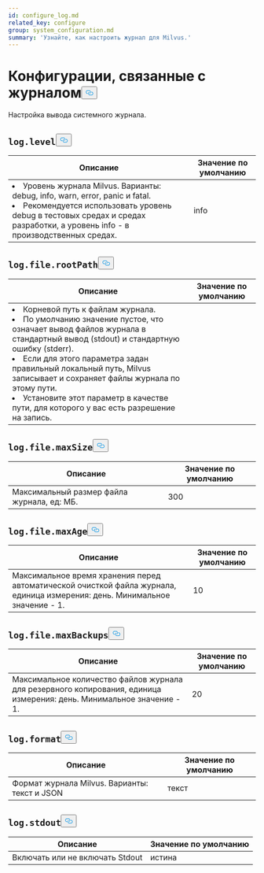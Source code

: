 ```yaml
---
id: configure_log.md
related_key: configure
group: system_configuration.md
summary: 'Узнайте, как настроить журнал для Milvus.'
---
```

<h1 id="log-related-Configurations" class="common-anchor-header">Конфигурации, связанные с журналом<button data-href="#log-related-Configurations" class="anchor-icon" translate="no">
      <svg translate="no"
        aria-hidden="true"
        focusable="false"
        height="20"
        version="1.1"
        viewBox="0 0 16 16"
        width="16"
      >
        <path
          fill="#0092E4"
          fill-rule="evenodd"
          d="M4 9h1v1H4c-1.5 0-3-1.69-3-3.5S2.55 3 4 3h4c1.45 0 3 1.69 3 3.5 0 1.41-.91 2.72-2 3.25V8.59c.58-.45 1-1.27 1-2.09C10 5.22 8.98 4 8 4H4c-.98 0-2 1.22-2 2.5S3 9 4 9zm9-3h-1v1h1c1 0 2 1.22 2 2.5S13.98 12 13 12H9c-.98 0-2-1.22-2-2.5 0-.83.42-1.64 1-2.09V6.25c-1.09.53-2 1.84-2 3.25C6 11.31 7.55 13 9 13h4c1.45 0 3-1.69 3-3.5S14.5 6 13 6z"
        ></path>
      </svg>
    </button></h1><p>Настройка вывода системного журнала.</p>
<h2 id="loglevel" class="common-anchor-header"><code translate="no">log.level</code><button data-href="#loglevel" class="anchor-icon" translate="no">
      <svg translate="no"
        aria-hidden="true"
        focusable="false"
        height="20"
        version="1.1"
        viewBox="0 0 16 16"
        width="16"
      >
        <path
          fill="#0092E4"
          fill-rule="evenodd"
          d="M4 9h1v1H4c-1.5 0-3-1.69-3-3.5S2.55 3 4 3h4c1.45 0 3 1.69 3 3.5 0 1.41-.91 2.72-2 3.25V8.59c.58-.45 1-1.27 1-2.09C10 5.22 8.98 4 8 4H4c-.98 0-2 1.22-2 2.5S3 9 4 9zm9-3h-1v1h1c1 0 2 1.22 2 2.5S13.98 12 13 12H9c-.98 0-2-1.22-2-2.5 0-.83.42-1.64 1-2.09V6.25c-1.09.53-2 1.84-2 3.25C6 11.31 7.55 13 9 13h4c1.45 0 3-1.69 3-3.5S14.5 6 13 6z"
        ></path>
      </svg>
    </button></h2><table id="log.level">
  <thead>
    <tr>
      <th class="width80">Описание</th>
      <th class="width20">Значение по умолчанию</th> 
    </tr>
  </thead>
  <tbody>
    <tr>
      <td>
        <li>Уровень журнала Milvus. Варианты: debug, info, warn, error, panic и fatal. </li>      
        <li>Рекомендуется использовать уровень debug в тестовых средах и средах разработки, а уровень info - в производственных средах.</li>      </td>
      <td>info</td>
    </tr>
  </tbody>
</table>
<h2 id="logfilerootPath" class="common-anchor-header"><code translate="no">log.file.rootPath</code><button data-href="#logfilerootPath" class="anchor-icon" translate="no">
      <svg translate="no"
        aria-hidden="true"
        focusable="false"
        height="20"
        version="1.1"
        viewBox="0 0 16 16"
        width="16"
      >
        <path
          fill="#0092E4"
          fill-rule="evenodd"
          d="M4 9h1v1H4c-1.5 0-3-1.69-3-3.5S2.55 3 4 3h4c1.45 0 3 1.69 3 3.5 0 1.41-.91 2.72-2 3.25V8.59c.58-.45 1-1.27 1-2.09C10 5.22 8.98 4 8 4H4c-.98 0-2 1.22-2 2.5S3 9 4 9zm9-3h-1v1h1c1 0 2 1.22 2 2.5S13.98 12 13 12H9c-.98 0-2-1.22-2-2.5 0-.83.42-1.64 1-2.09V6.25c-1.09.53-2 1.84-2 3.25C6 11.31 7.55 13 9 13h4c1.45 0 3-1.69 3-3.5S14.5 6 13 6z"
        ></path>
      </svg>
    </button></h2><table id="log.file.rootPath">
  <thead>
    <tr>
      <th class="width80">Описание</th>
      <th class="width20">Значение по умолчанию</th> 
    </tr>
  </thead>
  <tbody>
    <tr>
      <td>
        <li>Корневой путь к файлам журнала.</li>      
        <li>По умолчанию значение пустое, что означает вывод файлов журнала в стандартный вывод (stdout) и стандартную ошибку (stderr).</li>      
        <li>Если для этого параметра задан правильный локальный путь, Milvus записывает и сохраняет файлы журнала по этому пути.</li>      
        <li>Установите этот параметр в качестве пути, для которого у вас есть разрешение на запись.</li>      </td>
      <td></td>
    </tr>
  </tbody>
</table>
<h2 id="logfilemaxSize" class="common-anchor-header"><code translate="no">log.file.maxSize</code><button data-href="#logfilemaxSize" class="anchor-icon" translate="no">
      <svg translate="no"
        aria-hidden="true"
        focusable="false"
        height="20"
        version="1.1"
        viewBox="0 0 16 16"
        width="16"
      >
        <path
          fill="#0092E4"
          fill-rule="evenodd"
          d="M4 9h1v1H4c-1.5 0-3-1.69-3-3.5S2.55 3 4 3h4c1.45 0 3 1.69 3 3.5 0 1.41-.91 2.72-2 3.25V8.59c.58-.45 1-1.27 1-2.09C10 5.22 8.98 4 8 4H4c-.98 0-2 1.22-2 2.5S3 9 4 9zm9-3h-1v1h1c1 0 2 1.22 2 2.5S13.98 12 13 12H9c-.98 0-2-1.22-2-2.5 0-.83.42-1.64 1-2.09V6.25c-1.09.53-2 1.84-2 3.25C6 11.31 7.55 13 9 13h4c1.45 0 3-1.69 3-3.5S14.5 6 13 6z"
        ></path>
      </svg>
    </button></h2><table id="log.file.maxSize">
  <thead>
    <tr>
      <th class="width80">Описание</th>
      <th class="width20">Значение по умолчанию</th> 
    </tr>
  </thead>
  <tbody>
    <tr>
      <td>        Максимальный размер файла журнала, ед: МБ.      </td>
      <td>300</td>
    </tr>
  </tbody>
</table>
<h2 id="logfilemaxAge" class="common-anchor-header"><code translate="no">log.file.maxAge</code><button data-href="#logfilemaxAge" class="anchor-icon" translate="no">
      <svg translate="no"
        aria-hidden="true"
        focusable="false"
        height="20"
        version="1.1"
        viewBox="0 0 16 16"
        width="16"
      >
        <path
          fill="#0092E4"
          fill-rule="evenodd"
          d="M4 9h1v1H4c-1.5 0-3-1.69-3-3.5S2.55 3 4 3h4c1.45 0 3 1.69 3 3.5 0 1.41-.91 2.72-2 3.25V8.59c.58-.45 1-1.27 1-2.09C10 5.22 8.98 4 8 4H4c-.98 0-2 1.22-2 2.5S3 9 4 9zm9-3h-1v1h1c1 0 2 1.22 2 2.5S13.98 12 13 12H9c-.98 0-2-1.22-2-2.5 0-.83.42-1.64 1-2.09V6.25c-1.09.53-2 1.84-2 3.25C6 11.31 7.55 13 9 13h4c1.45 0 3-1.69 3-3.5S14.5 6 13 6z"
        ></path>
      </svg>
    </button></h2><table id="log.file.maxAge">
  <thead>
    <tr>
      <th class="width80">Описание</th>
      <th class="width20">Значение по умолчанию</th> 
    </tr>
  </thead>
  <tbody>
    <tr>
      <td>        Максимальное время хранения перед автоматической очисткой файла журнала, единица измерения: день. Минимальное значение - 1.  </td>
      <td>10</td>
    </tr>
  </tbody>
</table>
<h2 id="logfilemaxBackups" class="common-anchor-header"><code translate="no">log.file.maxBackups</code><button data-href="#logfilemaxBackups" class="anchor-icon" translate="no">
      <svg translate="no"
        aria-hidden="true"
        focusable="false"
        height="20"
        version="1.1"
        viewBox="0 0 16 16"
        width="16"
      >
        <path
          fill="#0092E4"
          fill-rule="evenodd"
          d="M4 9h1v1H4c-1.5 0-3-1.69-3-3.5S2.55 3 4 3h4c1.45 0 3 1.69 3 3.5 0 1.41-.91 2.72-2 3.25V8.59c.58-.45 1-1.27 1-2.09C10 5.22 8.98 4 8 4H4c-.98 0-2 1.22-2 2.5S3 9 4 9zm9-3h-1v1h1c1 0 2 1.22 2 2.5S13.98 12 13 12H9c-.98 0-2-1.22-2-2.5 0-.83.42-1.64 1-2.09V6.25c-1.09.53-2 1.84-2 3.25C6 11.31 7.55 13 9 13h4c1.45 0 3-1.69 3-3.5S14.5 6 13 6z"
        ></path>
      </svg>
    </button></h2><table id="log.file.maxBackups">
  <thead>
    <tr>
      <th class="width80">Описание</th>
      <th class="width20">Значение по умолчанию</th> 
    </tr>
  </thead>
  <tbody>
    <tr>
      <td>        Максимальное количество файлов журнала для резервного копирования, единица измерения: день. Минимальное значение - 1.  </td>
      <td>20</td>
    </tr>
  </tbody>
</table>
<h2 id="logformat" class="common-anchor-header"><code translate="no">log.format</code><button data-href="#logformat" class="anchor-icon" translate="no">
      <svg translate="no"
        aria-hidden="true"
        focusable="false"
        height="20"
        version="1.1"
        viewBox="0 0 16 16"
        width="16"
      >
        <path
          fill="#0092E4"
          fill-rule="evenodd"
          d="M4 9h1v1H4c-1.5 0-3-1.69-3-3.5S2.55 3 4 3h4c1.45 0 3 1.69 3 3.5 0 1.41-.91 2.72-2 3.25V8.59c.58-.45 1-1.27 1-2.09C10 5.22 8.98 4 8 4H4c-.98 0-2 1.22-2 2.5S3 9 4 9zm9-3h-1v1h1c1 0 2 1.22 2 2.5S13.98 12 13 12H9c-.98 0-2-1.22-2-2.5 0-.83.42-1.64 1-2.09V6.25c-1.09.53-2 1.84-2 3.25C6 11.31 7.55 13 9 13h4c1.45 0 3-1.69 3-3.5S14.5 6 13 6z"
        ></path>
      </svg>
    </button></h2><table id="log.format">
  <thead>
    <tr>
      <th class="width80">Описание</th>
      <th class="width20">Значение по умолчанию</th> 
    </tr>
  </thead>
  <tbody>
    <tr>
      <td>        Формат журнала Milvus. Варианты: текст и JSON    </td>
      <td>текст</td>
    </tr>
  </tbody>
</table>
<h2 id="logstdout" class="common-anchor-header"><code translate="no">log.stdout</code><button data-href="#logstdout" class="anchor-icon" translate="no">
      <svg translate="no"
        aria-hidden="true"
        focusable="false"
        height="20"
        version="1.1"
        viewBox="0 0 16 16"
        width="16"
      >
        <path
          fill="#0092E4"
          fill-rule="evenodd"
          d="M4 9h1v1H4c-1.5 0-3-1.69-3-3.5S2.55 3 4 3h4c1.45 0 3 1.69 3 3.5 0 1.41-.91 2.72-2 3.25V8.59c.58-.45 1-1.27 1-2.09C10 5.22 8.98 4 8 4H4c-.98 0-2 1.22-2 2.5S3 9 4 9zm9-3h-1v1h1c1 0 2 1.22 2 2.5S13.98 12 13 12H9c-.98 0-2-1.22-2-2.5 0-.83.42-1.64 1-2.09V6.25c-1.09.53-2 1.84-2 3.25C6 11.31 7.55 13 9 13h4c1.45 0 3-1.69 3-3.5S14.5 6 13 6z"
        ></path>
      </svg>
    </button></h2><table id="log.stdout">
  <thead>
    <tr>
      <th class="width80">Описание</th>
      <th class="width20">Значение по умолчанию</th> 
    </tr>
  </thead>
  <tbody>
    <tr>
      <td>        Включать или не включать Stdout      </td>
      <td>истина</td>
    </tr>
  </tbody>
</table>
